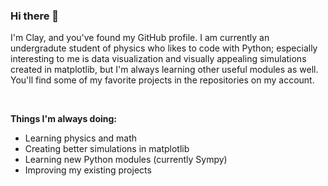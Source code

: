 ### Hi there 👋


I'm Clay, and you've found my GitHub profile. I am currently an undergradute student of physics who likes to code with Python; especially interesting to me is data visualization and visually appealing simulations created in matplotlib, but I'm always learning other useful modules as well. You'll find some of my favorite projects in the repositories on my account.

<br/>

**Things I'm always doing:**
 - Learning physics and math
 - Creating better simulations in matplotlib
 - Learning new Python modules (currently Sympy)
 - Improving my existing projects
